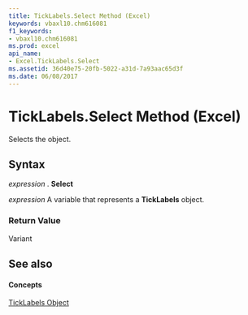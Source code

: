 ```yaml
---
title: TickLabels.Select Method (Excel)
keywords: vbaxl10.chm616081
f1_keywords:
- vbaxl10.chm616081
ms.prod: excel
api_name:
- Excel.TickLabels.Select
ms.assetid: 36d40e75-20fb-5022-a31d-7a93aac65d3f
ms.date: 06/08/2017
---
```



# TickLabels.Select Method (Excel)

Selects the object.


## Syntax

 _expression_ . **Select**

 _expression_ A variable that represents a **TickLabels** object.


### Return Value

Variant


## See also


#### Concepts


[TickLabels Object](Excel.TickLabels(objec).md)

